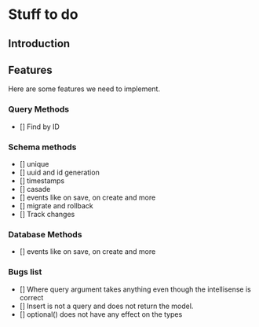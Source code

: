 # Stuff to do

## Introduction

## Features
Here are some features we need to implement.

### Query Methods

- [] Find by ID

### Schema methods

- [] unique
- [] uuid and id generation
- [] timestamps
- [] casade
- [] events like on save, on create and more
- [] migrate and rollback
- [] Track changes

### Database Methods

- [] events like on save, on create and more


### Bugs list

- [] Where query argument takes anything even though the intellisense is correct
- [] Insert is not a query and does not return the model.
- [] optional() does not have any effect on the types
